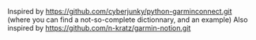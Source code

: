 Inspired by https://github.com/cyberjunky/python-garminconnect.git (where you can find a not-so-complete dictionnary, and an example)
Also inspired by https://github.com/n-kratz/garmin-notion.git 
